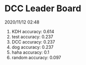# DCC Leader Board
2020/11/12 02:48

1. KDH accuracy: 0.614  
2. test accuracy: 0.237  
3. DCC accuracy: 0.237  
4. dog accuracy: 0.237  
5. haha accuracy: 0.1  
6. random accuracy: 0.097  
